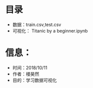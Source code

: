 # 目录
- 数据：train.csv,test.csv
- 可视化： Titanic by a beginner.ipynb

# 信息：
- 时间：2018/10/11
- 作者：楼昊然
- 目的：学习数据可视化
